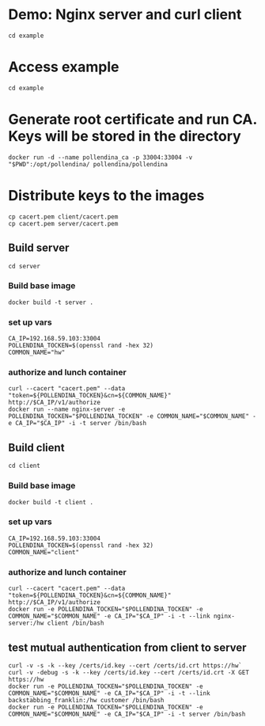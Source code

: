 # Demo: Nginx server and curl client

`cd example`

# Access example
`cd example`

# Generate root certificate and run CA. Keys will be stored in the directory
`docker run -d --name pollendina_ca -p 33004:33004 -v "$PWD":/opt/pollendina/ pollendina/pollendina`

# Distribute keys to the images

```
cp cacert.pem client/cacert.pem
cp cacert.pem server/cacert.pem
```

## Build server
`cd server`

### Build base image
`docker build -t server .`

### set up vars

```
CA_IP=192.168.59.103:33004
POLLENDINA_TOCKEN=$(openssl rand -hex 32)
COMMON_NAME="hw"
```

### authorize and lunch container

```
curl --cacert "cacert.pem" --data "token=${POLLENDINA_TOCKEN}&cn=${COMMON_NAME}" http://$CA_IP/v1/authorize
docker run --name nginx-server -e POLLENDINA_TOCKEN="$POLLENDINA_TOCKEN" -e COMMON_NAME="$COMMON_NAME" -e CA_IP="$CA_IP" -i -t server /bin/bash
```

## Build client
`cd client`

### Build base image
`docker build -t client .`

### set up vars

```
CA_IP=192.168.59.103:33004
POLLENDINA_TOCKEN=$(openssl rand -hex 32)
COMMON_NAME="client"
```

### authorize and lunch container

```
curl --cacert "cacert.pem" --data "token=${POLLENDINA_TOCKEN}&cn=${COMMON_NAME}" http://$CA_IP/v1/authorize
docker run -e POLLENDINA_TOCKEN="$POLLENDINA_TOCKEN" -e COMMON_NAME="$COMMON_NAME" -e CA_IP="$CA_IP" -i -t --link nginx-server:/hw client /bin/bash
```

## test mutual authentication from client to server

```
curl -v -s -k --key /certs/id.key --cert /certs/id.crt https://hw`
curl -v -debug -s -k --key /certs/id.key --cert /certs/id.crt -X GET https://hw
docker run -e POLLENDINA_TOCKEN="$POLLENDINA_TOCKEN" -e COMMON_NAME="$COMMON_NAME" -e CA_IP="$CA_IP" -i -t --link backstabbing_franklin:/hw customer /bin/bash
docker run -e POLLENDINA_TOCKEN="$POLLENDINA_TOCKEN" -e COMMON_NAME="$COMMON_NAME" -e CA_IP="$CA_IP" -i -t server /bin/bash
```
